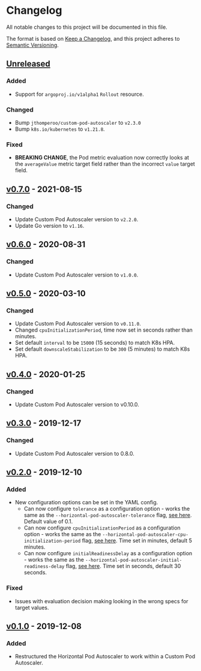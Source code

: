 # Changelog
All notable changes to this project will be documented in this file.

The format is based on [Keep a Changelog](https://keepachangelog.com/en/1.0.0/),
and this project adheres to [Semantic Versioning](https://semver.org/spec/v2.0.0.html).

## [Unreleased]
### Added
- Support for `argoproj.io/v1alpha1` `Rollout` resource.
### Changed
- Bump `jthomperoo/custom-pod-autoscaler` to `v2.3.0`
- Bump `k8s.io/kubernetes` to `v1.21.8`.
### Fixed
- **BREAKING CHANGE**, the Pod metric evaluation now correctly looks at the `averageValue` metric target field rather
than the incorrect `value` target field.

## [v0.7.0] - 2021-08-15
### Changed
- Update Custom Pod Autoscaler version to `v2.2.0`.
- Update Go version to `v1.16`.

## [v0.6.0] - 2020-08-31
### Changed
- Update Custom Pod Autoscaler version to `v1.0.0`.

## [v0.5.0] - 2020-03-10
### Changed
- Update Custom Pod Autoscaler version to `v0.11.0`.
- Changed `cpuInitializationPeriod`, time now set in seconds rather than minutes.
- Set default `interval` to be `15000` (15 seconds) to match K8s HPA.
- Set default `downscaleStabilization` to be `300` (5 minutes) to match K8s HPA.

## [v0.4.0] - 2020-01-25
### Changed
- Update Custom Pod Autoscaler version to v0.10.0.

## [v0.3.0] - 2019-12-17
### Changed
- Update Custom Pod Autoscaler version to 0.8.0.

## [v0.2.0] - 2019-12-10
### Added
- New configuration options can be set in the YAML config.
    - Can now configure `tolerance` as a configuration option - works the same as the `--horizontal-pod-autoscaler-tolerance` flag, [see here](https://kubernetes.io/docs/tasks/run-application/horizontal-pod-autoscale/). Default value of 0.1.
    - Can now configure `cpuInitializationPeriod` as a configuration option - works the same as the `--horizontal-pod-autoscaler-cpu-initialization-period` flag, [see here](https://kubernetes.io/docs/tasks/run-application/horizontal-pod-autoscale/). Time set in minutes, default 5 minutes.
    - Can now configure `initialReadinessDelay` as a configuration option - works the same as the `--horizontal-pod-autoscaler-initial-readiness-delay` flag, [see here](https://kubernetes.io/docs/tasks/run-application/horizontal-pod-autoscale/). Time set in seconds, default 30 seconds.
### Fixed
- Issues with evaluation decision making looking in the wrong specs for target values.

## [v0.1.0] - 2019-12-08
### Added
- Restructured the Horizontal Pod Autoscaler to work within a Custom Pod Autoscaler.

[Unreleased]: https://github.com/jthomperoo/horizontal-pod-autoscaler/compare/v0.7.0...HEAD
[v0.7.0]: https://github.com/jthomperoo/horizontal-pod-autoscaler/compare/v0.6.0...v0.7.0
[v0.6.0]: https://github.com/jthomperoo/horizontal-pod-autoscaler/compare/v0.5.0...v0.6.0
[v0.5.0]: https://github.com/jthomperoo/horizontal-pod-autoscaler/compare/v0.4.0...v0.5.0
[v0.4.0]: https://github.com/jthomperoo/horizontal-pod-autoscaler/compare/v0.3.0...v0.4.0
[v0.3.0]: https://github.com/jthomperoo/horizontal-pod-autoscaler/compare/v0.2.0...v0.3.0
[v0.2.0]: https://github.com/jthomperoo/horizontal-pod-autoscaler/compare/v0.1.0...v0.2.0
[v0.1.0]: https://github.com/jthomperoo/horizontal-pod-autoscaler/releases/tag/v0.1.0

